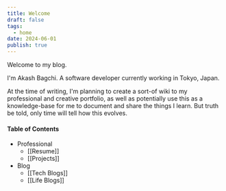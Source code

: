 ```yaml
---
title: Welcome
draft: false
tags:
  - home
date: 2024-06-01
publish: true
---
```


Welcome to my blog.

I'm Akash Bagchi. A software developer currently working in Tokyo, Japan.


At the time of writing, I'm planning to create a sort-of wiki to my professional and creative portfolio, as well as potentially use this as a knowledge-base for me to document and share the things I learn. But truth be told, only time will tell how this evolves.

#### Table of Contents
- Professional
	- [[Resume]]
	- [[Projects]]
- Blog
	- [[Tech Blogs]]
	- [[Life Blogs]]